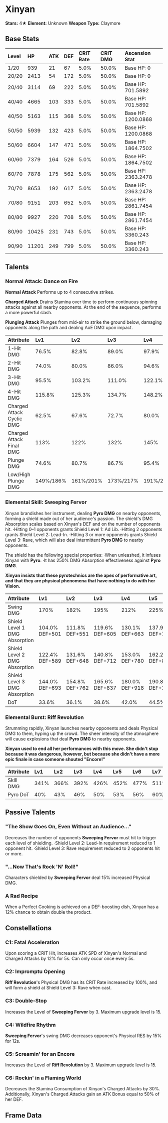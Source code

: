 # Xinyan

**Stars:** 4★
**Element:** Unknown
**Weapon Type:** Claymore

## Base Stats

| Level | HP | ATK | DEF | CRIT Rate | CRIT DMG | Ascension Stat |
| :--- | :--- | :--- | :--- | :--- | :--- | :--- |
| 1/20 | 939 | 21 | 67 | 5.0% | 50.0% | Base HP: 0 |
| 20/20 | 2413 | 54 | 172 | 5.0% | 50.0% | Base HP: 0 |
| 20/40 | 3114 | 69 | 222 | 5.0% | 50.0% | Base HP: 701.5892 |
| 40/40 | 4665 | 103 | 333 | 5.0% | 50.0% | Base HP: 701.5892 |
| 40/50 | 5163 | 115 | 368 | 5.0% | 50.0% | Base HP: 1200.0868 |
| 50/50 | 5939 | 132 | 423 | 5.0% | 50.0% | Base HP: 1200.0868 |
| 50/60 | 6604 | 147 | 471 | 5.0% | 50.0% | Base HP: 1864.7502 |
| 60/60 | 7379 | 164 | 526 | 5.0% | 50.0% | Base HP: 1864.7502 |
| 60/70 | 7878 | 175 | 562 | 5.0% | 50.0% | Base HP: 2363.2478 |
| 70/70 | 8653 | 192 | 617 | 5.0% | 50.0% | Base HP: 2363.2478 |
| 70/80 | 9151 | 203 | 652 | 5.0% | 50.0% | Base HP: 2861.7454 |
| 80/80 | 9927 | 220 | 708 | 5.0% | 50.0% | Base HP: 2861.7454 |
| 80/90 | 10425 | 231 | 743 | 5.0% | 50.0% | Base HP: 3360.243 |
| 90/90 | 11201 | 249 | 799 | 5.0% | 50.0% | Base HP: 3360.243 |

## Talents

### Normal Attack: Dance on Fire

**Normal Attack**
Performs up to 4 consecutive strikes.

**Charged Attack**
Drains Stamina over time to perform continuous spinning attacks against all nearby opponents.
At the end of the sequence, performs a more powerful slash. 

**Plunging Attack**
Plunges from mid-air to strike the ground below, damaging opponents along the path and dealing AoE DMG upon impact.

| Attribute | Lv1 | Lv2 | Lv3 | Lv4 | Lv5 | Lv6 | Lv7 | Lv8 | Lv9 | Lv10 | Lv11 | Lv12 | Lv13 | Lv14 | Lv15 |
| :--- | :--- | :--- | :--- | :--- | :--- | :--- | :--- | :--- | :--- | :--- | :--- | :--- | :--- | :--- | :--- |
| 1-Hit DMG | 76.5% | 82.8% | 89.0% | 97.9% | 104.1% | 111.3% | 121.0% | 130.8% | 140.6% | 151.3% | 162.0% |
| 2-Hit DMG | 74.0% | 80.0% | 86.0% | 94.6% | 100.6% | 107.5% | 117.0% | 126.4% | 135.9% | 146.2% | 156.5% |
| 3-Hit DMG | 95.5% | 103.2% | 111.0% | 122.1% | 129.9% | 138.8% | 151.0% | 163.2% | 175.4% | 188.7% | 202.0% |
| 4-Hit DMG | 115.8% | 125.3% | 134.7% | 148.2% | 157.6% | 168.4% | 183.2% | 198.0% | 212.8% | 229.0% | 245.2% |
| Charged Attack Cyclic DMG | 62.5% | 67.6% | 72.7% | 80.0% | 85.1% | 90.9% | 98.9% | 106.9% | 114.9% | 123.6% | 132.4% |
| Charged Attack Final DMG | 113% | 122% | 132% | 145% | 154% | 164% | 179% | 193% | 208% | 224% | 239% |
| Plunge DMG | 74.6% | 80.7% | 86.7% | 95.4% | 101.5% | 108.4% | 118.0% | 127.5% | 137.0% | 147.4% | 157.8% |
| Low/High Plunge DMG | 149%/186% | 161%/201% | 173%/217% | 191%/238% | 203%/253% | 217%/271% | 236%/295% | 255%/318% | 274%/342% | 295%/368% | 316%/394% |

### Elemental Skill: Sweeping Fervor

Xinyan brandishes her instrument, dealing **Pyro DMG** on nearby opponents, forming a shield made out of her audience's passion.
The shield's DMG Absorption scales based on Xinyan's DEF and on the number of opponents hit.
·Hitting 0–1 opponents grants Shield Level 1: Ad Lib.
·Hitting 2 opponents grants Shield Level 2: Lead-In.
·Hitting 3 or more opponents grants Shield Level 3: Rave, which will also deal intermittent **Pyro DMG** to nearby opponents.

The shield has the following special properties:
·When unleashed, it infuses Xinyan with **Pyro**.
·It has 250% DMG Absorption effectiveness against **Pyro DMG**.

**Xinyan insists that these pyrotechnics are the apex of performative art, and that they are physical phenomena that have nothing to do with her Vision.**

| Attribute | Lv1 | Lv2 | Lv3 | Lv4 | Lv5 | Lv6 | Lv7 | Lv8 | Lv9 | Lv10 | Lv11 | Lv12 | Lv13 | Lv14 | Lv15 |
| :--- | :--- | :--- | :--- | :--- | :--- | :--- | :--- | :--- | :--- | :--- | :--- | :--- | :--- | :--- | :--- |
| Swing DMG | 170% | 182% | 195% | 212% | 225% | 237% | 254% | 271% | 288% | 305% | 322% | 339% | 360% |
| Shield Level 1 DMG Absorption | 104.0% DEF+501 | 111.8% DEF+551 | 119.6% DEF+605 | 130.1% DEF+663 | 137.9% DEF+726 | 145.7% DEF+793 | 156.1% DEF+864 | 166.5% DEF+939 | 176.9% DEF+1018 | 187.3% DEF+1101 | 197.7% DEF+1189 | 208.1% DEF+1281 | 221.1% DEF+1377 |
| Shield Level 2 DMG Absorption | 122.4% DEF+589 | 131.6% DEF+648 | 140.8% DEF+712 | 153.0% DEF+780 | 162.2% DEF+854 | 171.4% DEF+932 | 183.6% DEF+1016 | 195.8% DEF+1104 | 208.1% DEF+1197 | 220.3% DEF+1296 | 232.6% DEF+1399 | 244.8% DEF+1507 | 260.1% DEF+1620 |
| Shield Level 3 DMG Absorption | 144.0% DEF+693 | 154.8% DEF+762 | 165.6% DEF+837 | 180.0% DEF+918 | 190.8% DEF+1005 | 201.6% DEF+1097 | 216.0% DEF+1195 | 230.4% DEF+1299 | 244.8% DEF+1409 | 259.2% DEF+1524 | 273.6% DEF+1646 | 288.0% DEF+1773 | 306.0% DEF+1905 |
| DoT | 33.6% | 36.1% | 38.6% | 42.0% | 44.5% | 47.0% | 50.4% | 53.8% | 57.1% | 60.5% | 63.8% | 67.2% | 71.4% |

### Elemental Burst: Riff Revolution

Strumming rapidly, Xinyan launches nearby opponents and deals Physical DMG to them, hyping up the crowd.
The sheer intensity of the atmosphere will cause explosions that deal **Pyro DMG** to nearby opponents.

**Xinyan used to end all her performances with this move. She didn't stop because it was dangerous, however, but because she didn't have a more epic finale in case someone shouted "Encore!"**

| Attribute | Lv1 | Lv2 | Lv3 | Lv4 | Lv5 | Lv6 | Lv7 | Lv8 | Lv9 | Lv10 | Lv11 | Lv12 | Lv13 | Lv14 | Lv15 |
| :--- | :--- | :--- | :--- | :--- | :--- | :--- | :--- | :--- | :--- | :--- | :--- | :--- | :--- | :--- | :--- |
| Skill DMG | 341% | 366% | 392% | 426% | 452% | 477% | 511% | 545% | 579% | 613% | 648% | 682% | 724% |
| Pyro DoT | 40% | 43% | 46% | 50% | 53% | 56% | 60% | 64% | 68% | 72% | 76% | 80% | 85% |

## Passive Talents

### "The Show Goes On, Even Without an Audience..."

Decreases the number of opponents **Sweeping Fervor** must hit to trigger each level of shielding.
·Shield Level 2: Lead-In requirement reduced to 1 opponent hit.
·Shield Level 3: Rave requirement reduced to 2 opponents hit or more.

### "...Now That's Rock 'N' Roll!"

Characters shielded by **Sweeping Fervor** deal 15% increased Physical DMG.

### A Rad Recipe

When a Perfect Cooking is achieved on a DEF-boosting dish, Xinyan has a 12% chance to obtain double the product.

## Constellations

### C1: Fatal Acceleration

Upon scoring a CRIT Hit, increases ATK SPD of Xinyan's Normal and Charged Attacks by 12% for 5s.
Can only occur once every 5s.

### C2: Impromptu Opening

**Riff Revolution**'s Physical DMG has its CRIT Rate increased by 100%, and will form a shield at Shield Level 3: Rave when cast.

### C3: Double-Stop

Increases the Level of **Sweeping Fervor** by 3.
Maximum upgrade level is 15.

### C4: Wildfire Rhythm

**Sweeping Fervor**'s swing DMG decreases opponent's Physical RES by 15% for 12s.

### C5: Screamin' for an Encore

Increases the Level of **Riff Revolution** by 3.
Maximum upgrade level is 15.

### C6: Rockin' in a Flaming World

Decreases the Stamina Consumption of Xinyan's Charged Attacks by 30%. Additionally, Xinyan's Charged Attacks gain an ATK Bonus equal to 50% of her DEF.

## Frame Data

